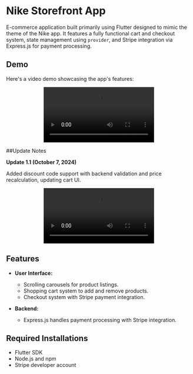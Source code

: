 
# Nike Storefront App

E-commerce application built primarily using Flutter designed to mimic the theme of the Nike app. It features a fully functional cart and checkout system, state management using `provider`, and Stripe integration via Express.js for payment processing.

## Demo

Here's a video demo showcasing the app's features:


<div style="width:300px; margin: auto;">
  <video src="https://github.com/user-attachments/assets/729043a6-ae8e-4511-adfb-72e00187f764" width="100%" controls />
</div>

##Update Notes

**Update 1.1 (October 7, 2024)**

Added discount code support with backend validation and price recalculation, updating cart UI.

<div style="width:300px; margin: auto;">
  <video src="https://github.com/user-attachments/assets/6aba058a-5269-4864-bcc8-fb44df829c37" width="100%" controls />
</div>

## Features

- **User Interface:**
  - Scrolling carousels for product listings.
  - Shopping cart system to add and remove products.
  - Checkout system with Stripe payment integration.

- **Backend:**
  - Express.js handles payment processing with Stripe integration.

## Required Installations

- Flutter SDK
- Node.js and npm
- Stripe developer account
